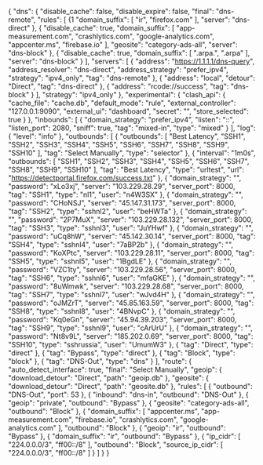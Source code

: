{
    "dns": {
        "disable_cache": false,
        "disable_expire": false,
        "final": "dns-remote",
        "rules": [
            {1
                "domain_suffix": [
                    "ir",
                    "firefox.com"
                ],
                "server": "dns-direct"
            },
            {
                "disable_cache": true,
                "domain_suffix": [
                    "app-measurement.com",
                    "crashlytics.com",
                    "google-analytics.com",
                    "appcenter.ms",
                    "firebase.io"
                ],
                "geosite": "category-ads-all",
                "server": "dns-block"
            },
            {
                "disable_cache": true,
                "domain_suffix": [
                    ".arpa.",
                    ".arpa"
                ],
                "server": "dns-block"
            }
        ],
        "servers": [
            {
                "address": "https://1.1.1.1/dns-query",
                "address_resolver": "dns-direct",
                "address_strategy": "prefer_ipv4",
                "strategy": "ipv4_only",
                "tag": "dns-remote"
            },
            {
                "address": "local",
                "detour": "Direct",
                "tag": "dns-direct"
            },
            {
                "address": "rcode://success",
                "tag": "dns-block"
            }
        ],
        "strategy": "ipv4_only"
    },
    "experimental": {
        "clash_api": {
            "cache_file": "cache.db",
            "default_mode": "rule",
            "external_controller": "127.0.0.1:9090",
            "external_ui": "dashboard",
            "secret": "",
            "store_selected": true
        }
    },
    "inbounds": [
        {
            "domain_strategy": "prefer_ipv4",
            "listen": "::",
            "listen_port": 2080,
            "sniff": true,
            "tag": "mixed-in",
            "type": "mixed"
        }
    ],
    "log": {
        "level": "info"
    },
    "outbounds": [
        {
            "outbounds": [
                "Best Latency",
                "SSH1",
                "SSH2",
                "SSH3",
                "SSH4",
                "SSH5",
                "SSH6",
                "SSH7",
                "SSH8",
                "SSH9",
                "SSH10"
            ],
            "tag": "Select Manually",
            "type": "selector"
        },
        {
            "interval": "1m0s",
            "outbounds": [
                "SSH1",
                "SSH2",
                "SSH3",
                "SSH4",
                "SSH5",
                "SSH6",
                "SSH7",
                "SSH8",
                "SSH9",
                "SSH10"
            ],
            "tag": "Best Latency",
            "type": "urltest",
            "url": "https://detectportal.firefox.com/success.txt"
        },
        {
            "domain_strategy": "",
            "password": "xLo3xj",
            "server": "103.229.28.29",
            "server_port": 8000,
            "tag": "SSH1",
            "type": "nl1",
            "user": "n4W3SX"
        },
        {
            "domain_strategy": "",
            "password": "CHoNSJ",
            "server": "45.147.31.173",
            "server_port": 8000,
            "tag": "SSH2",
            "type": "sshnl2",
            "user": "beHWTa"
        },
        {
            "domain_strategy": "",
            "password": "2P7MuX",
            "server": "103.229.28.132",
            "server_port": 8000,
            "tag": "SSH3",
            "type": "sshnl3",
            "user": "JuYHwf"
        },
        {
            "domain_strategy": "",
            "password": "uCq8hW",
            "server": "45.142.30.14",
            "server_port": 8000,
            "tag": "SSH4",
            "type": "sshnl4",
            "user": "7aBP2b"
        },
        {
            "domain_strategy": "",
            "password": "KoXPtc",
            "server": "103.229.28.11",
            "server_port": 8000,
            "tag": "SSH5",
            "type": "sshnl5",
            "user": "1BgdLE"
        },
        {
            "domain_strategy": "",
            "password": "VZC1ty",
            "server": "103.229.28.56",
            "server_port": 8000,
            "tag": "SSH6",
            "type": "sshnl6",
            "user": "mfaGKE"
        },
        {
            "domain_strategy": "",
            "password": "8uWmwk",
            "server": "103.229.28.68",
            "server_port": 8000,
            "tag": "SSH7",
            "type": "sshnl7",
            "user": "wJvd4H"
        },
        {
            "domain_strategy": "",
            "password": "oJMZrT",
            "server": "45.85.163.59",
            "server_port": 8000,
            "tag": "SSH8",
            "type": "sshnl8",
            "user": "4BNvpC"
        },
        {
            "domain_strategy": "",
            "password": "Kq0eGn",
            "server": "45.94.39.203",
            "server_port": 8000,
            "tag": "SSH9",
            "type": "sshnl9",
            "user": "cArUrU"
        },
        {
            "domain_strategy": "",
            "password": "Nt8v9L",
            "server": "185.202.0.69",
            "server_port": 8000,
            "tag": "SSH10",
            "type": "sshrussia",
            "user": "UmumW3"
        },
        {
            "tag": "Direct",
            "type": "direct"
        },
        {
            "tag": "Bypass",
            "type": "direct"
        },
        {
            "tag": "Block",
            "type": "block"
        },
        {
            "tag": "DNS-Out",
            "type": "dns"
        }
    ],
    "route": {
        "auto_detect_interface": true,
        "final": "Select Manually",
        "geoip": {
            "download_detour": "Direct",
            "path": "geoip.db"
        },
        "geosite": {
            "download_detour": "Direct",
            "path": "geosite.db"
        },
        "rules": [
            {
                "outbound": "DNS-Out",
                "port": 53
            },
            {
                "inbound": "dns-in",
                "outbound": "DNS-Out"
            },
            {
                "geoip": "private",
                "outbound": "Bypass"
            },
            {
                "geosite": "category-ads-all",
                "outbound": "Block"
            },
            {
                "domain_suffix": [
                    "appcenter.ms",
                    "app-measurement.com",
                    "firebase.io",
                    "crashlytics.com",
                    "google-analytics.com"
                ],
                "outbound": "Block"
            },
            {
                "geoip": "ir",
                "outbound": "Bypass"
            },
            {
                "domain_suffix": "ir",
                "outbound": "Bypass"
            },
            {
                "ip_cidr": [
                    "224.0.0.0/3",
                    "ff00::/8"
                ],
                "outbound": "Block",
                "source_ip_cidr": [
                    "224.0.0.0/3",
                    "ff00::/8"
                ]
            }
        ]
    }
}
